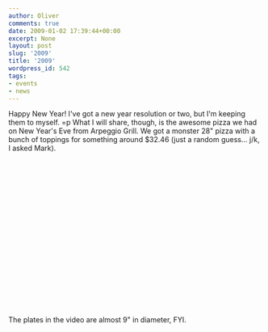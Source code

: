 ```yaml
---
author: Oliver
comments: true
date: 2009-01-02 17:39:44+00:00
excerpt: None
layout: post
slug: '2009'
title: '2009'
wordpress_id: 542
tags:
- events
- news
---
```


Happy New Year!  I've got a new year resolution or two, but I'm keeping them to myself. =p  What I will share, though, is the awesome pizza we had on New Year's Eve from Arpeggio Grill.  We got a monster 28" pizza with a bunch of toppings for something around $32.46 (just a random guess... j/k, I asked Mark).

<object width="480" height="295"><param name="movie" value="http://www.youtube.com/v/y4aDz6WdcoY&hl=en&fs=1&ap=%2526fmt%3D22"></param><param name="allowFullScreen" value="true"></param><param name="allowscriptaccess" value="always"></param><embed src="http://www.youtube.com/v/y4aDz6WdcoY&hl=en&fs=1&ap=%2526fmt%3D22" type="application/x-shockwave-flash" allowscriptaccess="always" allowfullscreen="true" width="480" height="295"></embed></object>

The plates in the video are almost 9" in diameter, FYI.